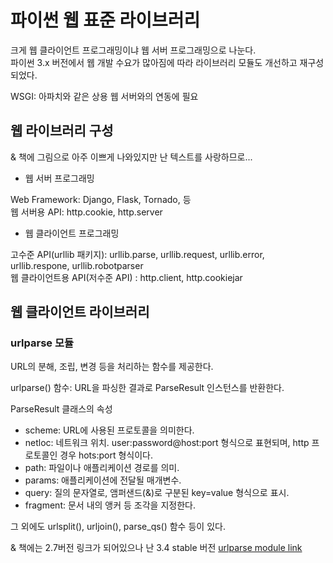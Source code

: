 # 파이썬 웹 표준 라이브러리

크게 웹 클라이언트 프로그래밍이냐 웹 서버 프로그래밍으로 나눈다. <br>
파이썬 3.x 버전에서 웹 개발 수요가 많아짐에 따라 라이브러리 모듈도 개선하고 재구성되었다.

WSGI: 아파치와 같은 상용 웹 서버와의 연동에 필요

## 웹 라이브러리 구성

& 책에 그림으로 아주 이쁘게 나와있지만 난 텍스트를 사랑하므로...

* 웹 서버 프로그래밍

Web Framework: Django, Flask, Tornado, 등 <br>
웹 서버용 API: http.cookie, http.server


* 웹 클라이언트 프로그래밍

고수준 API(urllib 패키지): urllib.parse, urllib.request, urllib.error, urllib.respone, urllib.robotparser <br>
웹 클라이언트용 API(저수준 API) : http.client, http.cookiejar

## 웹 클라이언트 라이브러리

### urlparse 모듈

URL의 분해, 조립, 변경 등을 처리하는 함수를 제공한다.

urlparse() 함수: URL을 파싱한 결과로 ParseResult 인스턴스를 반환한다. 

ParseResult 클래스의 속성

* scheme: URL에 사용된 프로토콜을 의미한다.
* netloc: 네트워크 위치. user:password@host:port 형식으로 표현되며, http 프로토콜인 경우 hots:port 형식이다.
* path: 파일이나 애플리케이션 경로를 의미.
* params: 애플리케이션에 전달될 매개변수.
* query: 질의 문자열로, 앰퍼샌드(&)로 구분된 key=value 형식으로 표시.
* fragment: 문서 내의 앵커 등 조각을 지정한다.

그 외에도 urlsplit(), urljoin(), parse_qs() 함수 등이 있다.

& 책에는 2.7버전 링크가 되어있으나 난 3.4 stable 버전
[urlparse module link](https://docs.python.org/3.4/library/urllib.parse.html#module-urllib.parse)
